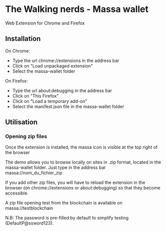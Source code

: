 # The Walking nerds - Massa wallet

Web Extension for Chrome and Firefox

## Installation 

On Chrome:
- Type the url chrome://extensions in the address bar
- Click on "Load unpackaged extension"
- Select the massa-wallet folder

On Firefox:
- Type the url about:debugging in the address bar
- Click on "This Firefox"
- Click on "Load a temporary add-on"
- Select the manifest.json file in the massa-wallet folder

## Utilisation

### Opening zip files

Once the extension is installed, the massa icon is visible at the top right of the browser

The demo allows you to browse locally on sites in .zip format, located in the massa-wallet folder.
Just type in the address bar massa://nom_du_fichier_zip

If you add other zip files, you will have to reload the extension in the browser (on chrome://extensions or about:debugging) so that they become accessible.

A zip file opening test from the blockchain is available on massa://testblockchain

N.B: The password is pre-filled by default to simplify testing (DefaultP@ssword123).
